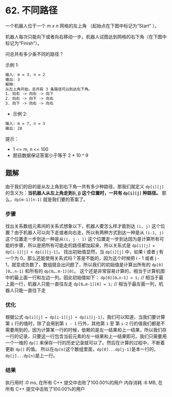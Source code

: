 # 62. 不同路径

一个机器人位于一个 *m x n* 网格的左上角 （起始点在下图中标记为“Start” ）。

机器人每次只能向下或者向右移动一步。机器人试图达到网格的右下角（在下图中标记为“Finish”）。

问总共有多少条不同的路径？

示例 1:

```txt
输入: m = 3, n = 2
输出: 3
解释:
从左上角开始，总共有 3 条路径可以到达右下角。
1. 向右 -> 向右 -> 向下
2. 向右 -> 向下 -> 向右
3. 向下 -> 向右 -> 向右
```

- 示例 2:

```txt
输入: m = 7, n = 3
输出: 28
```

提示：

- 1 <= m, n <= 100
- 题目数据保证答案小于等于 2 * 10 ^ 9

## 题解

由于我们的目的是从左上角到右下角一共有多少种路径，那我们就定义 `dp[i][j]`的含义为：**当机器人从左上角走到(i, j) 这个位置时，一共有 `dp[i][j]` 种路径。** 那么，`dp[m-1][n-1]` 就是我们要的答案了。

### 步骤

找出关系数组元素间的关系式想象以下，机器人要怎么样才能到达 `(i, j)` 这个位置？由于机器人可以向下走或者向右走，所以有两种方式到达一种是从 `(i-1, j)` 这个位置走一步到达一种是从`(i, j - 1)` 这个位置走一步到达因为是计算所有可能的步骤，所以是把所有可能走的路径都加起来，所以关系式是 `dp[i][j] = dp[i-1][j] + dp[i][j-1]`。
找出初始值显然，当 `dp[i][j]` 中，如果 i 或者 j 有一个为 0，那么还能使用关系式吗？答是不能的，因为这个时候把 i - 1 或者 j - 1，就变成负数了，数组就会出问题了，所以我们的初始值是计算出所有的 `dp[0][0….n-1]` 和所有的 `dp[0….m-1][0]`。
这个还是非常容易计算的，相当于计算机图中的最上面一行和左边一列。因此初始值如下：
`dp[0][0…n-1] = 1;` // 相当于最上面一行，机器人只能一直往左走
`dp[0…m-1][0] = 1;` // 相当于最左面一列，机器人只能一直往下走

### 优化

根据公式 `dp[i][j] = dp[i-1][j] + dp[i][j-1]`，我们可以知道，当我们要计算第 `i` 行的值时，除了会用到第 `i - 1` 行外，其他第 `1` 至 第 `i-2` 行的值我们都是不需要用到的，因为计算某一行的时候，依赖的是左一结果和上一结果，所以我们存一行的记录，只要这一行包含当前元素的左一结果和上一结果即可。我们只需要用一个一维的 `dp[]` 来保存一行的历史记录就可以了。然后在计算的过程中，不断着更新 `dp[]` 的值。
所以在`dp[n]`这个数组里面，`dp[0]...dp[j-1]`是本一行的，`dp[j]...dp[n]`是上一行。

### 结果

执行用时 :0 ms, 在所有 C++ 提交中击败了100.00%的用户
内存消耗 :6 MB, 在所有 C++ 提交中击败了100.00%的用户